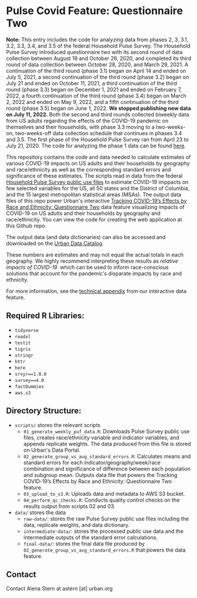 # Pulse Covid Feature: Questionnaire Two

**Note:** This entry includes the code for analyzing data from phases 2, 3, 3.1, 3.2, 3.3, 3.4, and 3.5 of the federal Household Pulse Survey. The Household Pulse Survey introduced questionnaire two with its second round of data collection between August 19 and October 26, 2020, and completed its third round of data collection between October 28, 2020, and March 29, 2021. A continuation of the third round (phase 3.1) began on April 14 and ended on July 5, 2021, a second continuation of the third round (phase 3.2) began on July 21 and ended on October 11, 2021,  a third continuation of the third round (phase 3.3) began on December 1, 2021 and ended on February 7, 2022,  a fourth continuation of the third round (phase 3.4) began on March 2, 2022 and ended on May 9, 2022, and a fifth continuation of the third round (phase 3.5) began on June 1, 2022. **We stopped publishing new data on July 11, 2022.** Both the second and third rounds collected biweekly data from US adults regarding the effects of the COVID-19 pandemic on themselves and their households, with phase 3.3 moving to a two-weeks-on, two-weeks-off data collection schedule that continues in phases 3.4 and 3.5. The first phase of the Household Pulse Survey ran from April 23 to July 21, 2020.  The code for analyzing the phase 1 data can be found [here](https://github.com/UrbanInstitute/pulse_covid_feature).

This repository contains the code and data needed to calculate estimates of
various COVID-19 impacts on US adults and their households by geography and
race/ethnicity as well as the corresponding standard errors and significance of
these estimates. The scripts read in data from the federal [Household Pulse
Survey public use
files](https://www.census.gov/programs-surveys/household-pulse-survey/datasets.html)
to estimate COVID-19 imppacts on few selected variables for the US, all 50 states and the District of
Columbia, and the 15 largest metropolitan statistical areas (MSAs). The output
data files of this repo power Urban's interactive [Tracking COVID-19’s Effects by
Race and Ethnicity: Questionnaire Two](https://www.urban.org/features/tracking-covid-19s-effects-race-and-ethnicity-questionnaire-two) data feature visualizing impacts of COVID-19 on US adults and
their households by geography and race/ethnicity. You can view the code for
creating the web application at this Github repo.

The output data (and data dictionaries) can also be accessed and downloaded on
the [Urban Data Catalog](https://datacatalog.urban.org/dataset/census-pulse-public-use-files-questionnaire-two).

These numbers are estimates and may not equal the actual totals in each
geography. We highly recommend interpreting these results as *relative impacts
of COVID-19*  which can be used to inform race-conscious solutions that account for the pandemic's
disparate impacts by race and ethnicity.

For more information, see the [technical appendix](https://www.urban.org/sites/default/files/2022-08/Tracking%20COVID-19s%20Effects%20by%20Race%20and%20Ethnicity_appendix_Phase%203-5.pdf) from our interactive data feature.

## Required R Libraries:
- `tidyverse`
- `readxl`
- `testit`
- `tigris`
- `stringr`
- `httr`
- `here`
- `srvyr==1.0.0`
- `survey==4.0`
- `fastDummies`
- `aws.s3`

## Directory Structure:
- `scripts/` stores the relevant scripts
    - `01_generate_weekly_puf_data.R`: Downloads Pulse Survey public use files, creates race/ethnicity variable and indicator variables, and appends replicate weights. The data produced from this file is stored on Urban's Data Portal.
    - `02_generate_group_vs_avg_standard_errors.R`: Calculates means and standard errors for each indicator/geography/week/race combination and significance of difference between each population and subgroup mean. Outputs data file that powers the Tracking COVID-19’s Effects by Race and Ethnicity: Questionnaire Two feature. 
    - `03_upload_to_s3.R`: Uploads data and metadata to AWS S3 bucket.
    - `04_perform_qc_checks.R`: Conducts quality control checks on the results output from scripts 02 and 03. 
- `data/` stores the data
    - `raw-data/`: stores the raw Pulse Survey public use files including the data, replicate weights, and data dictionary.
    - `intermediate-data/`: stores the processed public use data and the intermediate outputs of the standard error calculations.
    - `final-data/`: stores the final data file produced by `02_generate_group_vs_avg_standard_errors.R` that powers the data feature.

## Contact
Contact Alena Stern at astern [at] urban.org

